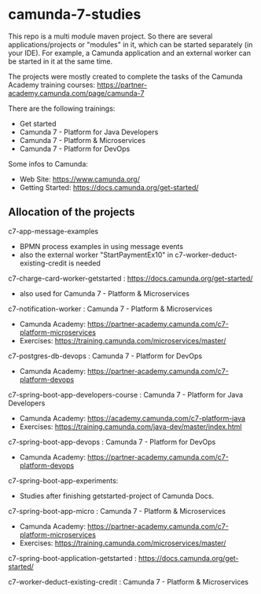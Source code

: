 # camunda-7-studies
This repo is a multi module maven project. So there are several applications/projects 
or "modules" in it, which can be started separately (in your IDE). 
For example, a Camunda application and an external worker can be started in it at the same time.

The projects were mostly created to complete the tasks of the Camunda Academy training courses: 
https://partner-academy.camunda.com/page/camunda-7

There are the following trainings:
- Get started
- Camunda 7 - Platform for Java Developers
- Camunda 7 - Platform & Microservices
- Camunda 7 - Platform for DevOps


Some infos to Camunda:
- Web Site: https://www.camunda.org/
- Getting Started: https://docs.camunda.org/get-started/


## Allocation of the projects

c7-app-message-examples
- BPMN process examples in using message events
- also the external worker "StartPaymentEx10" in c7-worker-deduct-existing-credit is needed

c7-charge-card-worker-getstarted : https://docs.camunda.org/get-started/
- also used for Camunda 7 - Platform & Microservices

c7-notification-worker : Camunda 7 - Platform & Microservices
- Camunda Academy: https://partner-academy.camunda.com/c7-platform-microservices
- Exercises: https://training.camunda.com/microservices/master/

c7-postgres-db-devops : Camunda 7 - Platform for DevOps
- Camunda Academy: https://partner-academy.camunda.com/c7-platform-devops

c7-spring-boot-app-developers-course : Camunda 7 - Platform for Java Developers
- Camunda Academy: https://academy.camunda.com/c7-platform-java
- Exercises: https://training.camunda.com/java-dev/master/index.html

c7-spring-boot-app-devops : Camunda 7 - Platform for DevOps
- Camunda Academy: https://partner-academy.camunda.com/c7-platform-devops

c7-spring-boot-app-experiments:
- Studies after finishing getstarted-project of Camunda Docs.

c7-spring-boot-app-micro : Camunda 7 - Platform & Microservices
- Camunda Academy: https://partner-academy.camunda.com/c7-platform-microservices
- Exercises: https://training.camunda.com/microservices/master/

c7-spring-boot-application-getstarted : https://docs.camunda.org/get-started/

c7-worker-deduct-existing-credit : Camunda 7 - Platform & Microservices